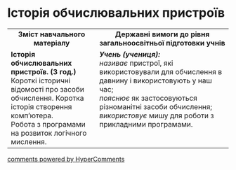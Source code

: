 <div id="hypercomments_widget" class="js-hypercomments-widget invisible"></div>

Історія обчислювальних пристроїв
=============================================

<table>
  <tr>
    <td width="40%" align="center"><b>Зміст навчального матеріалу<b></td>
    <td width="60%" align="center"><b>Державні вимоги до рівня загальноосвітньої підготовки учнів</b></td>
  </tr>
  <tr>
    <td width="40%" style="vertical-align:top !important;">
    <b>Історія обчислювальних пристроїв. (3 год.)</b><br>
    Короткі історичні відомості про засоби обчислення. Коротка історія створення комп’ютера.<br>
    Робота з програмами на розвиток логічного мислення.
    </td>
    <td width="60%" style="vertical-align:top !important;">
    <i><b>Учень (учениця):</b></i><br>
	<i>називає</i> пристрої, які використовували для обчислення в давнину і використовують у наш час;<br>
  <i>пояснює</i> як застосовуються різноманітні засоби обчислення;<br>
	<i>використовує</i> мишу для роботи з прикладними програмами.<br></td>
  </tr>
</table>

<div class="js-hypercomments-container">
<a href="http://hypercomments.com" class="hc-link" title="comments widget">comments powered by HyperComments</a>
</div>